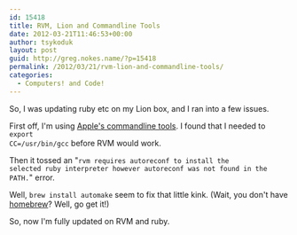 ```yaml
---
id: 15418
title: RVM, Lion and Commandline Tools
date: 2012-03-21T11:46:53+00:00
author: tsykoduk
layout: post
guid: http://greg.nokes.name/?p=15418
permalink: /2012/03/21/rvm-lion-and-commandline-tools/
categories:
  - Computers! and Code!
---
```

So, I was updating ruby etc on my Lion box, and I ran into a few issues.

First off, I'm using <a href="http://kennethreitz.com/xcode-gcc-and-homebrew.html">Apple's commandline tools</a>. I found that I needed to <code>export CC=/usr/bin/gcc</code> before RVM would work.

Then it tossed an "<code>rvm requires autoreconf to install the selected ruby interpreter however autoreconf was not found in the PATH.</code>" error.

Well, <code>brew install automake</code> seem to fix that little kink. (Wait, you don't have <a href="http://mxcl.github.com/homebrew/">homebrew</a>? Well, go get it!)

So, now I'm fully updated on RVM and ruby.